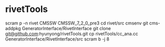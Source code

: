 # rivetTools
scram p -n rivet CMSSW CMSSW_7_2_0_pre3
cd rivet/src
cmsenv
git cms-addpkg GeneratorInterface/RivetInterface
git clone git@github.com:hyunyong/rivetTools.git
cp rivetTools/cc_ana.cc GeneratorInterface/RivetInterface/src
scram b -j 8


